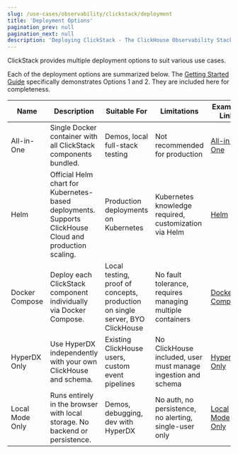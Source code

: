```yaml
---
slug: /use-cases/observability/clickstack/deployment
title: 'Deployment Options'
pagination_prev: null
pagination_next: null
description: 'Deploying ClickStack - The ClickHouse Observability Stack'
---
```


ClickStack provides multiple deployment options to suit various use cases.

Each of the deployment options are summarized below. The [Getting Started Guide](/use-cases/observability/clickstack/getting-started) specifically demonstrates Options 1 and 2. They are included here for completeness.

| Name             | Description                                                                                                          | Suitable For                                                                                         | Limitations                                                                                                 | Example Link                                                                                                                                      |
|------------------|----------------------------------------------------------------------------------------------------------------------|--------------------------------------------------------------------------------------------------------|-------------------------------------------------------------------------------------------------------------|---------------------------------------------------------------------------------------------------------------------------------------------------|
| All-in-One       | Single Docker container with all ClickStack components bundled.                                                      | Demos, local full-stack testing                                                                        | Not recommended for production                                                                               | [All-in-One](/use-cases/observability/clickstack/deployment/all-in-one)                               |
| Helm             | Official Helm chart for Kubernetes-based deployments. Supports ClickHouse Cloud and production scaling.             | Production deployments on Kubernetes                                                                   | Kubernetes knowledge required, customization via Helm                                                        | [Helm](/use-cases/observability/clickstack/deployment/helm)                                          |
| Docker Compose   | Deploy each ClickStack component individually via Docker Compose.                                                    | Local testing, proof of concepts, production on single server, BYO ClickHouse                                       | No fault tolerance, requires managing multiple containers                                                    | [Docker Compose](/use-cases/observability/clickstack/deployment/docker-compose)                       |
| HyperDX Only     | Use HyperDX independently with your own ClickHouse and schema.                                                       | Existing ClickHouse users, custom event pipelines                                                       | No ClickHouse included, user must manage ingestion and schema                                                | [HyperDX Only](/use-cases/observability/clickstack/deployment/hyperdx-only)                           |
| Local Mode Only  | Runs entirely in the browser with local storage. No backend or persistence.                                          | Demos, debugging, dev with HyperDX                                                                     | No auth, no persistence, no alerting, single-user only                                                      | [Local Mode Only](/use-cases/observability/clickstack/deployment/local-mode-only)                     |